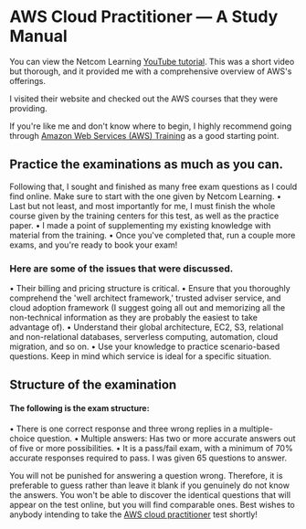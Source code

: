 # AWS Cloud Practitioner — A Study Manual

You can view the Netcom Learning [YouTube tutorial]. This was a short video but thorough, and it provided me with a comprehensive overview of AWS's offerings. 

[//]: # (Any comments)
[YouTube tutorial]: <https://www.youtube.com/user/NetcomInfoTech?advid=1356>

I visited their website and checked out the AWS courses that they were providing. 

If you're like me and don't know where to begin, I highly recommend going through [Amazon Web Services (AWS) Training]  as a good starting point. 

[//]: # (Any comments)
[Amazon Web Services (AWS) Training]: <https://www.netcomlearning.com/vendors/aws-training.phtml?advid=1356>
 
## Practice the examinations as much as you can. 

Following that, I sought and finished as many free exam questions as I could find online. Make sure to start with the one given by Netcom Learning. 
•	Last but not least, and most importantly for me, I must finish the whole course given by the training centers for this test, as well as the practice paper. 
•	I made a point of supplementing my existing knowledge with material from the training. 
•	Once you've completed that, run a couple more exams, and you're ready to book your exam!

### Here are some of the issues that were discussed.

•	Their billing and pricing structure is critical.
•	Ensure that you thoroughly comprehend the 'well architect framework,' trusted adviser service, and cloud adoption framework (I suggest going all out and memorizing all the non-technical information as they are probably the easiest to take advantage of).
•	Understand their global architecture, EC2, S3, relational and non-relational databases, serverless computing, automation, cloud migration, and so on.
•	Use your knowledge to practice scenario-based questions. Keep in mind which service is ideal for a specific situation.

## Structure of the examination

#### The following is the exam structure:

•	There is one correct response and three wrong replies in a multiple-choice question.
•	Multiple answers: Has two or more accurate answers out of five or more possibilities.
•	It is a pass/fail exam, with a minimum of 70% accurate responses required to pass. I was given 65 questions to answer.

You will not be punished for answering a question wrong. Therefore, it is preferable to guess rather than leave it blank if you genuinely do not know the answers.
You won't be able to discover the identical questions that will appear on the test online, but you will find comparable ones.
Best wishes to anybody intending to take the [AWS cloud practitioner] test shortly!

[//]: # (Any comments)
[AWS cloud practitioner]: <https://www.netcomlearning.com/courses/48688/aws-cloud-practitioner.html?advid=1356>
